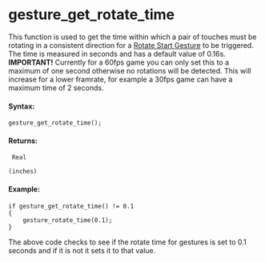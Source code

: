 # gesture_get_rotate_time

This function is used to get the time within which a pair of touches
must be rotating in a consistent direction for a [Rotate Start
Gesture](../../../../The_Asset_Editors/Object_Properties/Gesture_Events)
to be triggered. The time is measured in seconds and has a default value
of 0.16s. **IMPORTANT!** Currently for a 60fps game you can only set
this to a maximum of one second otherwise no rotations will be detected.
This will increase for a lower framrate, for example a 30fps game can
have a maximum time of 2 seconds.

#### **Syntax:**

``` gml
gesture_get_rotate_time();
```

#### Returns:

``` gml
 Real

(inches)
```

#### Example:

``` gml
if gesture_get_rotate_time() != 0.1
{
    gesture_rotate_time(0.1);
}
```

The above code checks to see if the rotate time for gestures is set to
0.1 seconds and if it is not it sets it to that value.
